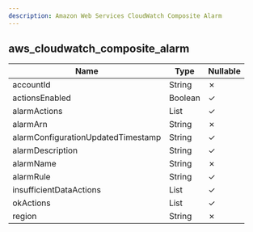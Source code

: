 ```yaml
---
description: Amazon Web Services CloudWatch Composite Alarm
---
```

aws_cloudwatch_composite_alarm
------------------------------

| **Name**                           | **Type**     | **Nullable** |
| ---------------------------------- | ------------ | ------------ |
| accountId                          | String       | &cross;      |
| actionsEnabled                     | Boolean      | &check;      |
| alarmActions                       | List<String> | &check;      |
| alarmArn                           | String       | &cross;      |
| alarmConfigurationUpdatedTimestamp | String       | &check;      |
| alarmDescription                   | String       | &check;      |
| alarmName                          | String       | &cross;      |
| alarmRule                          | String       | &check;      |
| insufficientDataActions            | List<String> | &check;      |
| okActions                          | List<String> | &check;      |
| region                             | String       | &cross;      |
